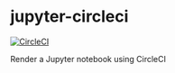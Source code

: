 # jupyter-circleci

[![CircleCI](https://circleci.com/gh/RealOrangeOne/jupyter-circleci.svg?style=svg)](https://circleci.com/gh/RealOrangeOne/jupyter-circleci)

Render a Jupyter notebook using CircleCI

